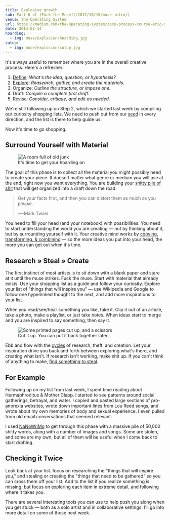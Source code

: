 ```yaml
---
title: Explosive growth
sub: Part 6 of [Fuck the Muse](/2012/10/16/muse-intro/)
venue: The Operating System
url: https://medium.com/the-operating-system/coco-process-course-eric-meyers-fuck-the-muse-lesson-6-explosive-growth-b5e6652af1e1
date: 2013-02-14
hoarding:
  - img: muse/explosion/hoarding.jpg
cutup:
  - img: muse/explosion/cutup.jpg
---
```


It's always useful to remember where you are
in the overall creative process.
Here's a refresher:

1. [Define][seed]: *What's the idea, question, or hypothesis?*
2. [Explore][explore]: *Reasearch, gather, and create the materials.*
3. Organize: *Outline the structure, or impose one.*
4. Draft: *Compile a complete first draft.*
5. Revise: *Consider, critique, and edit as needed.*

We're still following up on Step 2,
which we started last week
by compiling our curiosity shopping lists.
We need to push out from our [seed][seed] in every direction,
and the list is there to help guide us.

Now it's time to go shopping.

[seed]: /2012/12/13/starting-from-a-seed/
[explore]: /2013/02/07/get-curious/

## Surround Yourself with Material

<figure>
  <img
    webc:is="u-img"
    src="muse/explosion/hoarding.jpg"
    alt="A room full of old junk"
  >
  <figcaption>It's time to get your hoarding on</figcaption>
</figure>

The goal of this phase is to collect all the material
you might possibly need to create your piece.
It doesn't matter what genre or medium you will use at the end,
right now you want everything.
You are building your [shitty pile of shit][shit]
that will get organized into a draft down the road.

> Get your facts first,
> and then you can distort them as much as you please.
>
> ---Mark Twain

You need to fill your head (and your notebook) with possibilities.
You need to start understanding the world you are creating —
not by thinking about it, but by surrounding yourself with it.
Your creative mind works
by [copying, transforming, & combining][elements] —
so the more ideas you put into your head,
the more you can get out when it's time.

[shit]: /2013/02/07/get-curious/
[elements]: /2012/10/23/ordinary-tools-of-thought/

## Research » Steal » Create

The first instinct of most artists is to sit down with a blank paper
and stare at it until the muse strikes.
Fuck the muse.
Start with material that already exists.
Use your shopping list as a guide and follow your curiosity.
Explore your list of "things that will inspire you" —
use Wikipedia and Google to follow one hyperlinked thought to the next,
and add more inspirations to your list.

When you read/see/hear something you like, take it.
Clip it out of an article,
take a photo,
make a playlist,
or just take notes.
When ideas start to merge and you are inspired to say something,
then say it.

<figure>
  <img
    webc:is="u-img"
    src="muse/explosion/cutup.jpg"
    alt="Some printed pages cut up, and a scissors"
  >
  <figcaption>Cut it up. You can put it back together later</figcaption>
</figure>

Ebb and flow with the [cycles][cycles] of research, theft, and creation.
Let your inspiration drive you back and forth
between exploring what's there, and creating what isn't.
If research isn't working, make shit up.
If you can't think of anything to make,
[find something to steal][steal].

[cycles]: /2012/11/08/creative-cycles/
[steal]: https://www.austinkleon.com/steal/

## For Example

Following up on my list from last week,
I spent time reading about Hermaphroditus & Mother Clapp.
I started to see patterns around social gatherings,
betrayal, and water.
I copied and pasted large sections of pro-anorexia websites,
wrote down important lines from Lou Reed songs,
and wrote about my own memories of body and sexual experience.
I even pulled from old email conversations
that seemed relevant.

I used [NaNoWriMo][NaNoWriMo] to get through this phase
with a massive pile of 50,000 shitty words,
along with a number of images and songs.
Some are stolen, and some are my own,
but all of them will be useful when I come back to start drafting.

[NaNoWriMo]: https://www.nanowrimo.org/

## Checking it Twice

Look back at your list.
focus on researching the "things that will inspire you,"
and stealing or creating the "things that need to be gathered"
so you can cross them off your list.
Add to the list if you realize something is missing,
but focus on exploring each item in extreme detail,
and following where it takes you.

There are several interesting tools you can use
to help push you along when you get stuck —
both as a solo artist and in collaborative settings.
I'll go into more detail on some of those next week.
